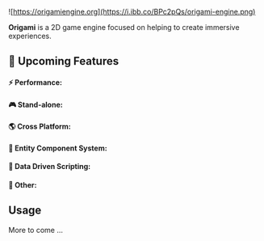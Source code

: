 ![https://origamiengine.org](https://i.ibb.co/BPc2pQs/origami-engine.png)

**Origami** is a 2D game engine focused on helping to create immersive experiences.

## :rocket: Upcoming Features
#### :zap: **Performance**:
#### :video_game: **Stand-alone**: 
#### :earth_americas: **Cross Platform**:
#### :wrench: **Entity Component System**: 
#### :page_facing_up: **Data Driven Scripting**:
#### :telescope: **Other**: 

## Usage

More to come ...
